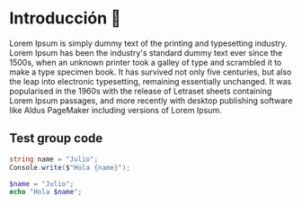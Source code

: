 # Introducción :tada:

Lorem Ipsum is simply dummy text of the printing and typesetting industry. Lorem Ipsum has been the industry's standard dummy text ever since the 1500s, when an unknown printer took a galley of type and scrambled it to make a type specimen book. It has survived not only five centuries, but also the leap into electronic typesetting, remaining essentially unchanged. It was popularised in the 1960s with the release of Letraset sheets containing Lorem Ipsum passages, and more recently with desktop publishing software like Aldus PageMaker including versions of Lorem Ipsum.


## Test group code


<CodeGroup>
  <CodeGroupItem title=".NET" active>

``` cs
string name = "Julio";
Console.write($"Hola {name}");
```

  </CodeGroupItem>

  <CodeGroupItem title="PHP">

```php
$name = "Julio";
echo "Hola $name";
```

  </CodeGroupItem>
</CodeGroup>